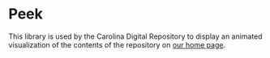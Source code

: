 Peek
====

This library is used by the Carolina Digital Repository to display an animated visualization of the contents of the repository on [our home page](https://cdr.lib.unc.edu/).

